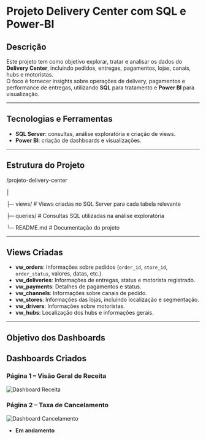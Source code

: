 # Projeto Delivery Center com SQL e Power-BI

## Descrição
Este projeto tem como objetivo explorar, tratar e analisar os dados do **Delivery Center**, incluindo pedidos, entregas, pagamentos, lojas, canais, hubs e motoristas.  
O foco é fornecer insights sobre operações de delivery, pagamentos e performance de entregas, utilizando **SQL** para tratamento e **Power BI** para visualização.

---

## Tecnologias e Ferramentas
- **SQL Server**: consultas, análise exploratória e criação de views.
- **Power BI**: criação de dashboards e visualizações.

---

## Estrutura do Projeto
/projeto-delivery-center

│

├─ views/            # Views criadas no SQL Server para cada tabela relevante

├─ queries/          # Consultas SQL utilizadas na análise exploratória

└─ README.md         # Documentação do projeto

---

## Views Criadas
- **vw_orders**: Informações sobre pedidos (`order_id`, `store_id`, `order_status`, valores, datas, etc.)
- **vw_deliveries**: Informações de entregas, status e motorista registrado.
- **vw_payments**: Detalhes de pagamentos e status.
- **vw_channels**: Informações sobre canais de pedido.
- **vw_stores**: Informações das lojas, incluindo localização e segmentação.
- **vw_drivers**: Informações sobre motoristas.
- **vw_hubs**: Localização dos hubs e informações gerais.

---
## Objetivo dos Dashboards

## Dashboards Criados

### Página 1 – Visão Geral de Receita
![Dashboard Receita](images/Receita.PNG)

### Página 2 – Taxa de Cancelamento
![Dashboard Cancelamento](images/cancelado.PNG)


- **Em andamento**

